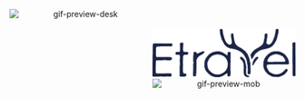 <p align= "center">
<img style="text-align: center; margin-top: 35px" width=50% src="https://github.com/plonk-jpeg/etravel/blob/main/ressources-etravel/etravel-logo.png" alt="logo"/>
<img style="float: left; text-align: center;" width=50% src="https://github.com/plonk-jpeg/etravel/blob/main/ressources-etravel/etravel-desktop.gif" alt="gif-preview-desk"/>

<img style="float: right; text-align: center;" width=50% src="https://github.com/plonk-jpeg/etravel/blob/main/ressources-etravel/etravel-urlfeature.gif" alt="gif-preview-mob"/>
</p>
